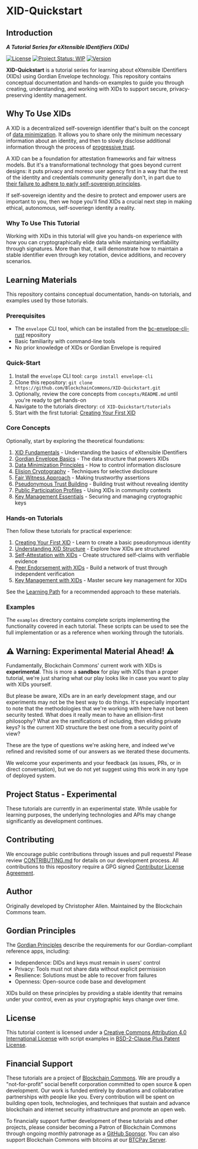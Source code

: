 # XID-Quickstart

## Introduction

_**A Tutorial Series for eXtensible IDentifiers (XIDs)**_

[![License](https://img.shields.io/badge/License-BSD_2--Clause--Patent-blue.svg)](https://spdx.org/licenses/BSD-2-Clause-Patent.html)
[![Project Status: WIP](https://www.repostatus.org/badges/latest/wip.svg)](https://www.repostatus.org/#wip)
[![Version](https://img.shields.io/badge/version-0.1.0-blue.svg)](CHANGELOG.md)

**XID-Quickstart** is a tutorial series for learning about eXtensible
IDentifiers (XIDs) using Gordian Envelope technology. This repository
contains conceptual documentation and hands-on examples to guide you
through creating, understanding, and working with XIDs to support
secure, privacy-preserving identity management.

## Why To Use XIDs

A XID is a decentralized self-sovereign identifier that's built on the
concept of [data
minimization](https://www.blockchaincommons.com/musings/musings-data-minimization/). It
allows you to share only the minimum necessary information about an
identity, and then to slowly disclose additional information through
the process of [progressive
trust](https://www.blockchaincommons.com/musings/musings-progressive-trust/).

A XID can be a foundation for attestation frameworks and fair witness
models.  But it's a transformational technology that goes beyond
current designs: it puts privacy and moreso user agency first in a way
that the rest of the identity and credentials community generally
don't, in part due to [their failure to adhere to early self-sovereign
principles](https://www.blockchaincommons.com/musings/musings-ssi-bankruptcy/).

If self-sovereign identity and the desire to protect and empower users
are important to you, then we hope you'll find XIDs a crucial next
step in making ethical, autonomous, self-soveriegn identity a reality.

### Why To Use This Tutorial

Working with XIDs in this tutorial will give you hands-on experience
with how you can cryptographically elide data while maintaining
verifiability through signatures. More than that, it will demonstrate
how to maintain a stable identifier even through key rotation, device
additions, and recovery scenarios.
 
## Learning Materials

This repository contains conceptual documentation, hands-on tutorials, and examples used by those tutorials.

### Prerequisites

- The `envelope` CLI tool, which can be installed from the [bc-envelope-cli-rust](https://github.com/BlockchainCommons/bc-envelope-cli-rust) repository
- Basic familiarity with command-line tools
- No prior knowledge of XIDs or Gordian Envelope is required

### Quick-Start

1. Install the `envelope` CLI tool: `cargo install envelope-cli`
2. Clone this repository: `git clone https://github.com/BlockchainCommons/XID-Quickstart.git`
3. Optionally, review the core concepts from `concepts/README.md` until you're ready to get hands-on
4. Navigate to the tutorials directory: `cd XID-Quickstart/tutorials`
5. Start with the first tutorial: [Creating Your First XID](tutorials/01-your-first-xid.md)

### Core Concepts

Optionally, start by exploring the theoretical foundations:

1. [XID Fundamentals](concepts/xid.md) - Understanding the basics of eXtensible IDentifiers
2. [Gordian Envelope Basics](concepts/gordian-envelope.md) - The data structure that powers XIDs
3. [Data Minimization Principles](concepts/data-minimization.md) - How to control information disclosure
4. [Elision Cryptography](concepts/elision-cryptography.md) - Techniques for selective disclosure
5. [Fair Witness Approach](concepts/fair-witness.md) - Making trustworthy assertions
6. [Pseudonymous Trust Building](concepts/pseudonymous-trust-building.md) - Building trust without revealing identity
7. [Public Participation Profiles](concepts/public-participation-profiles.md) - Using XIDs in community contexts
8. [Key Management Essentials](concepts/key-management.md) - Securing and managing cryptographic keys

### Hands-on Tutorials

Then follow these tutorials for practical experience:

1. [Creating Your First XID](tutorials/01-your-first-xid.md) - Learn to create a basic pseudonymous identity
2. [Understanding XID Structure](tutorials/02-understanding-xid-structure.md) - Explore how XIDs are structured
3. [Self-Attestation with XIDs](tutorials/03-self-attestation-with-xids.md) - Create structured self-claims with verifiable evidence
4. [Peer Endorsement with XIDs](tutorials/04-peer-endorsement-with-xids.md) - Build a network of trust through independent verification
5. [Key Management with XIDs](tutorials/05-key-management-with-xids.md) - Master secure key management for XIDs

See the [Learning Path](LEARNING_PATH.md) for a recommended approach to these materials.

### Examples

The `examples` directory contains complete scripts implementing the
functionality covered in each tutorial. These scripts can be used to
see the full implementation or as a reference when working through the
tutorials.

## ⚠️  Warning: Experimental Material Ahead! ⚠️

Fundamentally, Blockchain Commons' current work with XIDs is
**experimental**. This is more a **sandbox** for play with XIDs than a
proper tutorial, we're just sharing what our play looks like in case
you want to play with XIDs yourself.

But please be aware, XIDs are in an early development stage, and our
experiments may not be the best way to do things. It's especially
important to note that the methodologies that we're working with here
have not been security tested. What does it really mean to have an
ellision-first philosophy? What are the ramifications of including,
then eliding private keys? Is the current XID structure the best one
from a security point of view?

These are the type of questions we're asking here, and indeed we've
refined and revisited some of our answers as we iterated these
documents.

We welcome your experiments and your feedback (as issues, PRs, or in
direct conversation), but we do not yet suggest using this work in any
type of deployed system.

## Project Status - Experimental

These tutorials are currently in an experimental state. While usable
for learning purposes, the underlying technologies and APIs may change
significantly as development continues.

## Contributing

We encourage public contributions through issues and pull requests! Please review [CONTRIBUTING.md](./CONTRIBUTING.md) for details on our development process. All contributions to this repository require a GPG signed [Contributor License Agreement](./CLA.md).

## Author

Originally developed by Christopher Allen. Maintained by the Blockchain Commons team.

## Gordian Principles

The [Gordian Principles](https://github.com/BlockchainCommons/Gordian#gordian-principles) describe the requirements for our Gordian-compliant reference apps, including:

* Independence: DIDs and keys must remain in users' control
* Privacy: Tools must not share data without explicit permission
* Resilience: Solutions must be able to recover from failures
* Openness: Open-source code base and development

XIDs build on these principles by providing a stable identity that remains under your control, even as your cryptographic keys change over time.

## License

This tutorial content is licensed under a [Creative Commons Attribution 4.0 International License](LICENSE-CC-BY-4.0) with script examples in [BSD-2-Clause Plus Patent License](LICENSE-BSD-2-Clause-Patent.md).

## Financial Support

These tutorials are a project of [Blockchain Commons](https://www.blockchaincommons.com/). We are proudly a "not-for-profit" social benefit corporation committed to open source & open development. Our work is funded entirely by donations and collaborative partnerships with people like you. Every contribution will be spent on building open tools, technologies, and techniques that sustain and advance blockchain and internet security infrastructure and promote an open web.

To financially support further development of these tutorials and other projects, please consider becoming a Patron of Blockchain Commons through ongoing monthly patronage as a [GitHub Sponsor](https://github.com/sponsors/BlockchainCommons). You can also support Blockchain Commons with bitcoins at our [BTCPay Server](https://btcpay.blockchaincommons.com/).